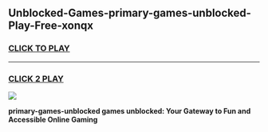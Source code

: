
## Unblocked-Games-primary-games-unblocked-Play-Free-xonqx
<h3>
<a href="https://premium76.site?title=primary-games-unblocked&ref=22A">CLICK TO PLAY</a></h3>
<hr>

<h3>
<a href="https://premium76.site?title=primary-games-unblocked&ref=22A">CLICK 2 PLAY</a>
  
</h3>

<a href="https://premium76.site?title=primary-games-unblocked&ref=22A"><img src="https://clearcache.store/games.png"></a>


**primary-games-unblocked games unblocked: Your Gateway to Fun and Accessible Online Gaming**
